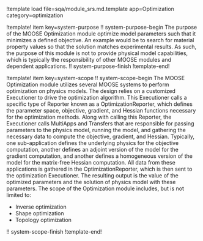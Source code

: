 !template load file=sqa/module_srs.md.template app=Optimization category=optimization

!template! item key=system-purpose
!! system-purpose-begin
The purpose of the MOOSE Optimization module optimize model parameters such that it minimizes a defined objective. An example would be to search for material property values so that the solution matches experimental results. As such, the purpose of this module is not to provide physical model capabilities, which is typically the responsibility of other MOOSE modules and dependent applications.
!! system-purpose-finish
!template-end!

!template! item key=system-scope
!! system-scope-begin
The MOOSE Optimization module utilizes several MOOSE systems to perform optimization on physics models. The design relies on a customized Executioner to drive the optimization algorithm. This Executioner calls a specific type of Reporter known as a OptimizationReporter, which defines the parameter space, objective, gradient, and Hessian functions necessary for the optimization methods. Along with calling this Reporter, the Executioner calls MultiApps and Transfers that are responsible for passing parameters to the physics model, running the model, and gathering the necessary data to compute the objective, gradient, and Hessian. Typically, one sub-application defines the underlying physics for the objective computation, another defines an adjoint version of the model for the gradient computation, and another defines a homogeneous version of the model for the matrix-free Hessian computation. All data from these applications is gathered in the OptimizationReporter, which is then sent to the optimization Executioner. The resulting output is the value of the optimized parameters and the solution of physics model with these parameters. The scope of the Optimization module includes, but is not limited to:

- Inverse optimization
- Shape optimization
- Topology optimization

!! system-scope-finish
!template-end!
